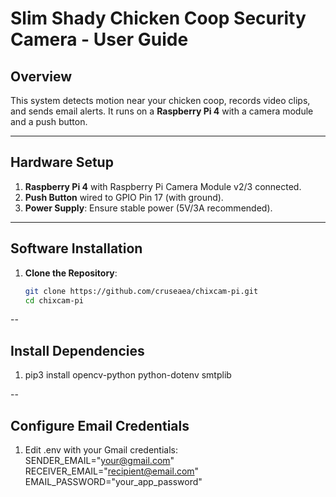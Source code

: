# Slim Shady Chicken Coop Security Camera - User Guide

## Overview
This system detects motion near your chicken coop, records video clips, and sends email alerts. It runs on a **Raspberry Pi 4** with a camera module and a push button.

---

## Hardware Setup
1. **Raspberry Pi 4** with Raspberry Pi Camera Module v2/3 connected.
2. **Push Button** wired to GPIO Pin 17 (with ground).
3. **Power Supply**: Ensure stable power (5V/3A recommended).

---

## Software Installation
1. **Clone the Repository**:
   ```bash
   git clone https://github.com/cruseaea/chixcam-pi.git
   cd chixcam-pi

--

## Install Dependencies
1. pip3 install opencv-python python-dotenv smtplib

--

## Configure Email Credentials
1. Edit .env with your Gmail credentials:
   SENDER_EMAIL="your@gmail.com"
   RECEIVER_EMAIL="recipient@email.com"
   EMAIL_PASSWORD="your_app_password"
